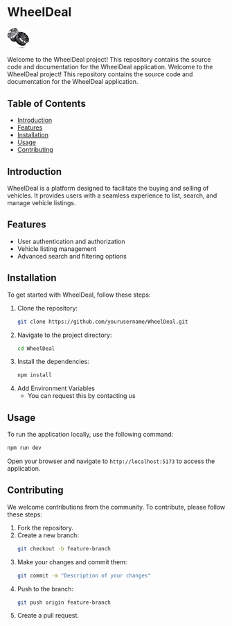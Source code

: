 # WheelDeal

<img src="./public/logo.png" alt="WheelDeal Logo" width="50"/>

Welcome to the WheelDeal project! This repository contains the source code and documentation for the WheelDeal application.
Welcome to the WheelDeal project! This repository contains the source code and documentation for the WheelDeal application.

## Table of Contents
- [Introduction](#introduction)
- [Features](#features)
- [Installation](#installation)
- [Usage](#usage)
- [Contributing](#contributing)

## Introduction
WheelDeal is a platform designed to facilitate the buying and selling of vehicles. It provides users with a seamless experience to list, search, and manage vehicle listings.

## Features
- User authentication and authorization
- Vehicle listing management
- Advanced search and filtering options

## Installation
To get started with WheelDeal, follow these steps:

1. Clone the repository:
    ```bash
    git clone https://github.com/yourusername/WheelDeal.git
    ```
2. Navigate to the project directory:
    ```bash
    cd WheelDeal
    ```
3. Install the dependencies:
    ```bash
    npm install
    ```
4. Add Environment Variables
    - You can request this by contacting us

## Usage
To run the application locally, use the following command:
```bash
npm run dev
```
Open your browser and navigate to `http://localhost:5173` to access the application.

## Contributing
We welcome contributions from the community. To contribute, please follow these steps:

1. Fork the repository.
2. Create a new branch:
    ```bash
    git checkout -b feature-branch
    ```
3. Make your changes and commit them:
    ```bash
    git commit -m "Description of your changes"
    ```
4. Push to the branch:
    ```bash
    git push origin feature-branch
    ```
5. Create a pull request.

